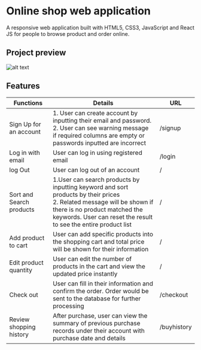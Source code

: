 # Online shop web application

A responsive web application built with HTML5, CSS3, JavaScript and React JS for people to browse product and order online.  

## Project preview
![alt text](https://github.com/hejthere/picture/blob/main/preview_gif.gif?raw=true)

## Features

| Functions                | Details | URL |
|--------------------------|---------|-----|
| Sign Up for an account   | 1. User can create account by inputting their email and password.  <br /> 2. User can see warning message if required columns are empty or passwords inputted are incorrect | /signup    |
| Log in with email        | User can log in using registered email | /login   |
| log Out       | User can log out of an account | /    |
| Sort and Search products | 1.User can search products by inputting keyword and sort products by their prices   <br /> 2. Related message will be shown if there is no product matched the keywords. User can reset the result to see the entire product list    | /    |
| Add product to cart      |User can add specific products into the shopping cart and total price will be shown for their information | /    |
| Edit product quantity    |User can edit the number of products in the cart and view the updated price instantly      | /    |
| Check out                | User can fill in their information and confirm the order. Order would be sent to the database for further processing        | /checkout    |
| Review shopping history  | After purchase, user can view the summary of previous purchase records under their account with purchase date and details      | /buyhistory    |

